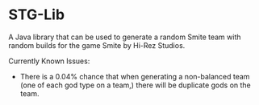 # STG-Lib
A Java library that can be used to generate a random Smite team with random builds for the game Smite by Hi-Rez Studios.

Currently Known Issues:
- There is a 0.04% chance that when generating a non-balanced team (one of each god type on a team,) there will be duplicate gods on the team.
